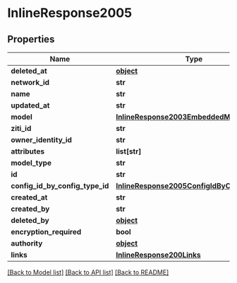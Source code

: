 # InlineResponse2005

## Properties
Name | Type | Description | Notes
------------ | ------------- | ------------- | -------------
**deleted_at** | [**object**](.md) |  | 
**network_id** | **str** |  | 
**name** | **str** |  | 
**updated_at** | **str** |  | 
**model** | [**InlineResponse2003EmbeddedModel**](InlineResponse2003EmbeddedModel.md) |  | 
**ziti_id** | **str** |  | 
**owner_identity_id** | **str** |  | 
**attributes** | **list[str]** |  | 
**model_type** | **str** |  | 
**id** | **str** |  | 
**config_id_by_config_type_id** | [**InlineResponse2005ConfigIdByConfigTypeId**](InlineResponse2005ConfigIdByConfigTypeId.md) |  | 
**created_at** | **str** |  | 
**created_by** | **str** |  | 
**deleted_by** | [**object**](.md) |  | 
**encryption_required** | **bool** |  | 
**authority** | [**object**](.md) |  | 
**links** | [**InlineResponse200Links**](InlineResponse200Links.md) |  | 

[[Back to Model list]](../README.md#documentation-for-models) [[Back to API list]](../README.md#documentation-for-api-endpoints) [[Back to README]](../README.md)


